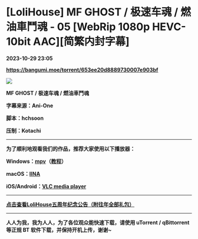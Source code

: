 # [LoliHouse] MF GHOST / 极速车魂 / 燃油車鬥魂 - 05 [WebRip 1080p HEVC-10bit AAC][简繁内封字幕]

**2023-10-29 23:05**

**https://bangumi.moe/torrent/653ee20d8889730007e903bf**

![](https://s2.loli.net/2023/10/03/I2NPc6CRLAwkTgQ.jpg)

**MF GHOST / 极速车魂 / 燃油車鬥魂** 

**字幕来源：Ani-One** 

**脚本：hchsoon**

**压制：Kotachi** 

* * *

**为了顺利地观看我们的作品，推荐大家使用以下播放器：**

**Windows：[mpv](https://mpv.io/)（[教程](https://vcb-s.com/archives/7594)）**

**macOS：[IINA](https://iina.io/)**

**iOS/Android：**[**VLC media player**](https://www.videolan.org/vlc/) 

* * *

**[点击查看LoliHouse五周年纪念公告（附往年全部礼包）](https://share.dmhy.org/topics/view/599634_LoliHouse_LoliHouse_5th_Anniversary_Announcement.html)** 

* * *

**人人为我，我为人人，为了各位观众能快速下载，请使用 uTorrent / qBittorrent 等正规 BT 软件下载，并保持开机上传，谢谢~**
